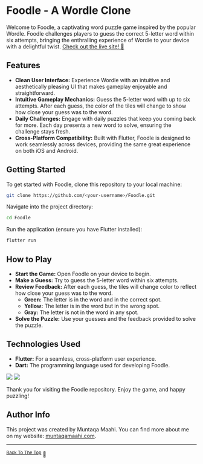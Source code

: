 # Foodle - A Wordle Clone

Welcome to Foodle, a captivating word puzzle game inspired by the popular Wordle. Foodle challenges players to guess the correct 5-letter word within six attempts, bringing the enthralling experience of Wordle to your device with a delightful twist.
  <a href="https://foodwordle.netlify.app/">Check out the live site! 🚀</a>
## Features

- **Clean User Interface:** Experience Wordle with an intuitive and aesthetically pleasing UI that makes gameplay enjoyable and straightforward.
- **Intuitive Gameplay Mechanics:** Guess the 5-letter word with up to six attempts. After each guess, the color of the tiles will change to show how close your guess was to the word.
- **Daily Challenges:** Engage with daily puzzles that keep you coming back for more. Each day presents a new word to solve, ensuring the challenge stays fresh.
- **Cross-Platform Compatibility:** Built with Flutter, Foodle is designed to work seamlessly across devices, providing the same great experience on both iOS and Android.

## Getting Started

To get started with Foodle, clone this repository to your local machine:

```bash
git clone https://github.com/<your-username>/Foodle.git
````

Navigate into the project directory:
```bash
cd Foodle
```
Run the application (ensure you have Flutter installed):

```bash
flutter run
```

## How to Play

- **Start the Game:** Open Foodle on your device to begin.
- **Make a Guess:** Try to guess the 5-letter word within six attempts.
- **Review Feedback:** After each guess, the tiles will change color to reflect how close your guess was to the word.
  - **Green:** The letter is in the word and in the correct spot.
  - **Yellow:** The letter is in the word but in the wrong spot.
  - **Gray:** The letter is not in the word in any spot.
- **Solve the Puzzle:** Use your guesses and the feedback provided to solve the puzzle.

## Technologies Used

- **Flutter:** For a seamless, cross-platform user experience.
- **Dart:** The programming language used for developing Foodle.

![](https://media.giphy.com/media/O97jIIgIE5pFvm8XPD/giphy.gif)
![](https://media.giphy.com/media/v1.Y2lkPTc5MGI3NjExMzV5aDdmNHI0bzN4eThyZHg5MWFjM3owMHU0d2pxcGhweTUxNnRzaCZlcD12MV9pbnRlcm5hbF9naWZfYnlfaWQmY3Q9Zw/MZoxYt5kw9elZbkEQ8/giphy.gif)


Thank you for visiting the Foodle repository. Enjoy the game, and happy puzzling!


## Author Info

This project was created by Muntaqa Maahi. You can find more about me on my website: [muntaqamaahi.com](https://muntaqamaahi.com/).

---

<sup>[Back To The Top](#foodle---a-wordle-clone)</sup>
🔼
